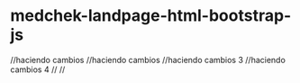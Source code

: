 # medchek-landpage-html-bootstrap-js
//haciendo cambios
//haciendo cambios
//haciendo cambios 3
//haciendo cambios 4
//
//
